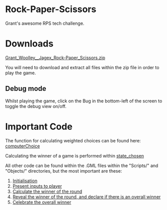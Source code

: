 # Rock-Paper-Scissors
 Grant's awesome RPS tech challenge.

# Downloads
[Grant_Woolley__Jagex_Rock-Paper_Scissors.zip](https://github.com/Dinocade/Rock--Paper--Scissors/raw/main/Grant_Woolley__Jagex_Rock-Paper_Scissors.zip)

You will need to download and extract all files within the zip file in order to play the game.
## Debug mode
Whilst playing the game, click on the Bug in the bottom-left of the screen to toggle the debug view on/off.

# Important Code
The function for calculating weighted choices can be found here: [computerChoice](scripts/computerChoice/computerChoice.gml)

Calculating the winner of a game is performed within [state_chosen](scripts/state_chosen/state_chosen.gml)


All other code can be found within the .GML files within the "Scripts/" and "Objects/" directories, but the most important are these:
1. [Initialisation](objects/objPlayer/Create_0.gml)
2. [Present inputs to player](scripts/state_input/state_input.gml)
3. [Calculate the winner of the round](scripts/state_chosen/state_chosen.gml)
4. [Reveal the winner of the round, and declare if there is an overall winner](scripts/state_reveal/state_reveal.gml)
5. [Celebrate the overall winner](scripts/state_winner/state_winner.gml)
